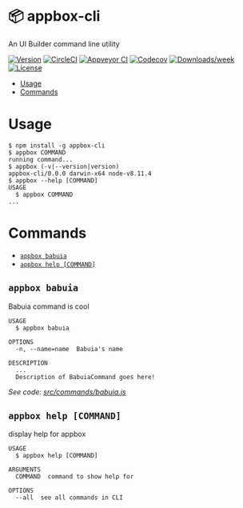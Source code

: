 📦 appbox-cli
===========
An UI Builder command line utility

[![Version](https://img.shields.io/npm/v/appbox-cli.svg)](https://npmjs.org/package/appbox-cli)
[![CircleCI](https://circleci.com/gh/AzkabanCoders/appbox-cli/tree/master.svg?style=shield)](https://circleci.com/gh/AzkabanCoders/appbox-cli/tree/master)
[![Appveyor CI](https://ci.appveyor.com/api/projects/status/github/AzkabanCoders/appbox-cli?branch=master&svg=true)](https://ci.appveyor.com/project/AzkabanCoders/appbox-cli/branch/master)
[![Codecov](https://codecov.io/gh/AzkabanCoders/appbox-cli/branch/master/graph/badge.svg)](https://codecov.io/gh/AzkabanCoders/appbox-cli)
[![Downloads/week](https://img.shields.io/npm/dw/appbox-cli.svg)](https://npmjs.org/package/appbox-cli)
[![License](https://img.shields.io/npm/l/appbox-cli.svg)](https://github.com/AzkabanCoders/appbox-cli/blob/master/.github/LICENSE)

<!-- toc -->
* [Usage](#usage)
* [Commands](#commands)
<!-- tocstop -->
# Usage
<!-- usage -->
```sh-session
$ npm install -g appbox-cli
$ appbox COMMAND
running command...
$ appbox (-v|--version|version)
appbox-cli/0.0.0 darwin-x64 node-v8.11.4
$ appbox --help [COMMAND]
USAGE
  $ appbox COMMAND
...
```
<!-- usagestop -->
# Commands
<!-- commands -->
* [`appbox babuia`](#appbox-babuia)
* [`appbox help [COMMAND]`](#appbox-help-command)

## `appbox babuia`

Babuia command is cool

```
USAGE
  $ appbox babuia

OPTIONS
  -n, --name=name  Babuia's name

DESCRIPTION
  ...
  Description of BabuiaCommand goes here!
```

_See code: [src/commands/babuia.js](https://github.com/AzkabanCoders/appbox-cli/blob/v0.0.0/src/commands/babuia.js)_

## `appbox help [COMMAND]`

display help for appbox

```
USAGE
  $ appbox help [COMMAND]

ARGUMENTS
  COMMAND  command to show help for

OPTIONS
  --all  see all commands in CLI
```

<!-- commandsstop -->
